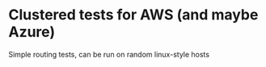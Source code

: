 # Clustered tests for AWS (and maybe Azure)

Simple routing tests, can be run on random linux-style hosts
